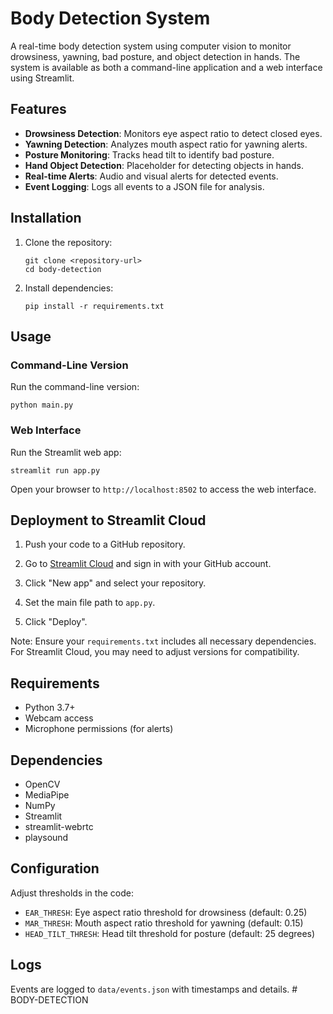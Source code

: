 # Body Detection System

A real-time body detection system using computer vision to monitor drowsiness, yawning, bad posture, and object detection in hands. The system is available as both a command-line application and a web interface using Streamlit.

## Features

- **Drowsiness Detection**: Monitors eye aspect ratio to detect closed eyes.
- **Yawning Detection**: Analyzes mouth aspect ratio for yawning alerts.
- **Posture Monitoring**: Tracks head tilt to identify bad posture.
- **Hand Object Detection**: Placeholder for detecting objects in hands.
- **Real-time Alerts**: Audio and visual alerts for detected events.
- **Event Logging**: Logs all events to a JSON file for analysis.

## Installation

1. Clone the repository:
   ```
   git clone <repository-url>
   cd body-detection
   ```

2. Install dependencies:
   ```
   pip install -r requirements.txt
   ```

## Usage

### Command-Line Version

Run the command-line version:
```
python main.py
```

### Web Interface

Run the Streamlit web app:
```
streamlit run app.py
```

Open your browser to `http://localhost:8502` to access the web interface.

## Deployment to Streamlit Cloud

1. Push your code to a GitHub repository.

2. Go to [Streamlit Cloud](https://share.streamlit.io/) and sign in with your GitHub account.

3. Click "New app" and select your repository.

4. Set the main file path to `app.py`.

5. Click "Deploy".

Note: Ensure your `requirements.txt` includes all necessary dependencies. For Streamlit Cloud, you may need to adjust versions for compatibility.

## Requirements

- Python 3.7+
- Webcam access
- Microphone permissions (for alerts)

## Dependencies

- OpenCV
- MediaPipe
- NumPy
- Streamlit
- streamlit-webrtc
- playsound

## Configuration

Adjust thresholds in the code:
- `EAR_THRESH`: Eye aspect ratio threshold for drowsiness (default: 0.25)
- `MAR_THRESH`: Mouth aspect ratio threshold for yawning (default: 0.15)
- `HEAD_TILT_THRESH`: Head tilt threshold for posture (default: 25 degrees)

## Logs

Events are logged to `data/events.json` with timestamps and details.
#   B O D Y - D E T E C T I O N  
 